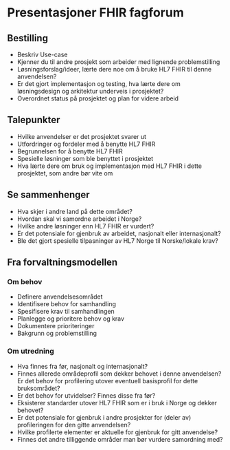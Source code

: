 # Presentasjoner FHIR fagforum

## Bestilling

* Beskriv Use-case
* Kjenner du til andre prosjekt som arbeider med lignende problemstilling
* Løsningsforslag/ideer, lærte dere noe om å bruke HL7 FHIR til denne anvendelsen?
* Er det gjort implementasjon og testing, hva lærte dere om løsningsdesign og arkitektur underveis i prosjektet?
* Overordnet status på prosjektet og plan for videre arbeid

## Talepunkter

* Hvilke anvendelser er det prosjektet svarer ut
* Utfordringer og fordeler med å benytte HL7 FHIR
* Begrunnelsen for å benytte HL7 FHIR
* Spesielle løsninger som ble benyttet i prosjektet
* Hva lærte dere om bruk og implementasjon med HL7 FHIR i dette prosjektet, som andre bør vite om

## Se sammenhenger

* Hva skjer i andre land på dette området?
* Hvordan skal vi samordne arbeidet i Norge?
* Hvilke andre løsninger enn HL7 FHIR er vurdert?
* Er det potensiale for gjenbruk av arbeidet, nasjonalt eller internasjonalt?
* Ble det gjort spesielle tilpasninger av HL7 Norge til Norske/lokale krav?

## Fra forvaltningsmodellen

### Om behov

* Definere anvendelsesområdet
* Identifisere behov for samhandling
* Spesifisere krav til samhandlingen
* Planlegge og prioritere behov og krav
* Dokumentere prioriteringer
* Bakgrunn og problemstilling

### Om utredning

* Hva finnes fra før, nasjonalt og internasjonalt?
* Finnes allerede områdeprofil som dekker behovet i denne anvendelsen? Er det behov for profilering utover eventuell basisprofil for dette bruksområdet?
* Er det behov for utvidelser? Finnes disse fra før?
* Eksisterer standarder utover HL7 FHIR som er i bruk i Norge og dekker behovet?
* Er det potensiale for gjenbruk i andre prosjekter for (deler av) profileringen for den gitte anvendelsen?
* Hvilke profilerte elementer er aktuelle for gjenbruk for gitt anvendelse?
* Finnes det andre tilliggende områder man bør vurdere samordning med?
